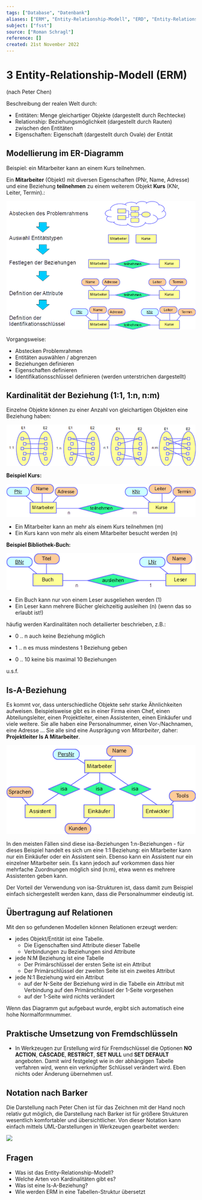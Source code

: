 ```yaml
---
tags: ["Database", "Datenbank"]
aliases: ["ERM", "Entity-Relationship-Modell", "ERD", "Entity-Relationship-Modell"]
subject: ["fsst"]
source: ["Roman Schragl"]
reference: []
created: 21st November 2022
---
```


# 3 Entity-Relationship-Modell (ERM)

(nach Peter Chen)

Beschreibung der realen Welt durch:

- Entitäten: Menge gleichartiger Objekte (dargestellt durch Rechtecke)
- Relationship: Beziehungsmöglichkeit (dargestellt durch Rauten) zwischen den Entitäten
- Eigenschaften: Eigenschaft (dargestellt durch Ovale) der Entität

## Modellierung im ER-Diagramm

Beispiel: ein Mitarbeiter kann an einem Kurs teilnehmen.

Ein **Mitarbeiter** (Objekt) mit diversen Eigenschaften (PNr, Name, Adresse) und eine Beziehung **teilnehmen** zu einem weiterem Objekt **Kurs** (KNr, Leiter, Termin).:

![](bilder/ERD_Einf_02.png)

Vorgangsweise:

- Abstecken Problemrahmen
- Entitäten auswählen / abgrenzen
- Beziehungen definieren
- Eigenschaften definieren
- Identifikationsschlüssel definieren (werden unterstrichen dargestellt)

## Kardinalität der Beziehung (1:1, 1:n, n:m)

Einzelne Objekte können zu einer Anzahl von gleichartigen Objekten eine Beziehung haben:

![Kardinalitäten](bilder/Kardinalitaet_.png)

**Beispiel Kurs:**

![Kardinalität Uni-Beispiel](bilder/ERD_EinfKardinalitaet_01.png)

- Ein Mitarbeiter kann an mehr als einem Kurs teilnehmen (m)
- Ein Kurs kann von mehr als einem Mitarbeiter besucht werden (n)

**Beispiel Bibliothek-Buch:**

![Kardinalität Bibliothek](bilder/ERD_EinfKardinalitaet_02.png)

- Ein Buch kann nur von einem Leser ausgeliehen werden (1)
- Ein Leser kann mehrere Bücher gleichzeitig ausleihen (n) (wenn das so erlaubt ist!)

häufig werden Kardinalitäten noch detailierter beschrieben, z.B.:

- 0 .. n auch keine Beziehung möglich

- 1 .. n es muss mindestens 1 Beziehung geben

- 0 .. 10 keine bis maximal 10 Beziehungen

u.s.f.

## Is-A-Beziehung

Es kommt vor, dass unterschiedliche Objekte sehr starke Ähnlichkeiten aufweisen. Beispielsweise gibt es in einer Firma einen Chef, einen Abteilungsleiter, einen Projektleiter, einen Assistenten, einen Einkäufer und viele weitere. Sie alle haben eine Personalnummer, einen Vor-/Nachnamen, eine Adresse ...
Sie alle sind eine Ausprägung von *Mitarbeiter*, daher: **Projektleiter Is A Mitarbeiter**.

![Is-A-Beziehung](bilder/ERD_IsA.png)

In den meisten Fällen sind diese isa-Beziehungen 1:n-Beziehungen - für dieses Beispiel handelt es sich um eine 1:1 Beziehung: ein Mitarbeiter kann nur ein Einkäufer oder ein Assistent sein. Ebenso kann ein Assistent nur ein einzelner Mitarbeiter sein. Es kann jedoch auf vorkommen dass hier mehrfache Zuordnungen möglich sind (n:m), etwa wenn es mehrere Assistenten geben kann.

Der Vorteil der Verwendung von isa-Strukturen ist, dass damit zum Beispiel einfach sichergestellt werden kann, dass die Personalnummer eindeutig ist.

## Übertragung auf Relationen

Mit den so gefundenen Modellen können Relationen erzeugt werden:

- jedes Objekt/Entität ist eine Tabelle.
  - Die Eigenschaften sind Attribute dieser Tabelle
  - Verbindungen zu Beziehungen sind Attribute
- jede N:M Beziehung ist eine Tabelle
  - Der Primärschlüssel der ersten Seite ist ein Attribut
  - Der Primärschlüssel der zweiten Seite ist ein zweites Attribut
- jede N:1 Beziehung wird ein Attribut
  - auf der N-Seite der Beziehung wird in die Tabelle ein Attribut mit Verbindung auf den Primärschlüssel der 1-Seite vorgesehen
  - auf der 1-Seite wird nichts verändert

Wenn das Diagramm gut aufgebaut wurde, ergibt sich automatisch eine hohe Normalformnummer.

## Praktische Umsetzung von Fremdschlüsseln

- In Werkzeugen zur Erstellung wird für Fremdschlüssel die Optionen **NO ACTION**, **CASCADE**, **RESTRICT**, **SET NULL** und **SET DEFAULT** angeboten. Damit wird festgelegt wie in der abhängigen Tabelle verfahren wird, wenn ein verknüpfter Schlüssel verändert wird. Eben nichts oder Änderung übernehmen usf.

## Notation nach Barker

Die Darstellung nach Peter Chen ist für das Zeichnen mit der Hand noch relativ gut möglich, die Darstellung nach Barker ist für größere Strukturen wesentlich komfortabler und übersichtlicher. Von dieser Notation kann einfach mittels UML-Darstellungen in Werkzeugen gearbeitet werden:

![](C:\Daten\Skripten\Informatik\DB\bilder\ERD_Barker.png)

## Fragen

- Was ist das Entity-Relationship-Modell?
- Welche Arten von Kardinalitäten gibt es?
- Was ist eine Is-A-Beziehung?
- Wie werden ERM in eine Tabellen-Struktur übersetzt